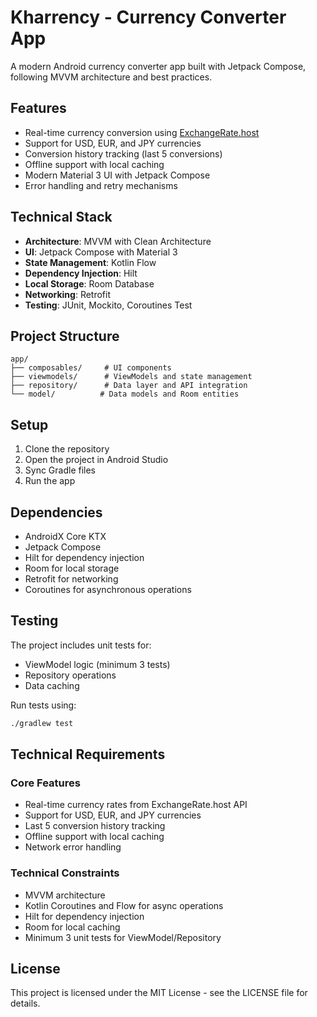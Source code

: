 # Kharrency - Currency Converter App

A modern Android currency converter app built with Jetpack Compose, following MVVM architecture and best practices.

## Features

- Real-time currency conversion using [ExchangeRate.host](https://api.exchangerate.host/latest)
- Support for USD, EUR, and JPY currencies
- Conversion history tracking (last 5 conversions)
- Offline support with local caching
- Modern Material 3 UI with Jetpack Compose
- Error handling and retry mechanisms

## Technical Stack

- **Architecture**: MVVM with Clean Architecture
- **UI**: Jetpack Compose with Material 3
- **State Management**: Kotlin Flow
- **Dependency Injection**: Hilt
- **Local Storage**: Room Database
- **Networking**: Retrofit
- **Testing**: JUnit, Mockito, Coroutines Test

## Project Structure

```
app/
├── composables/     # UI components
├── viewmodels/      # ViewModels and state management
├── repository/      # Data layer and API integration
└── model/          # Data models and Room entities
```

## Setup

1. Clone the repository
2. Open the project in Android Studio
3. Sync Gradle files
4. Run the app

## Dependencies

- AndroidX Core KTX
- Jetpack Compose
- Hilt for dependency injection
- Room for local storage
- Retrofit for networking
- Coroutines for asynchronous operations

## Testing

The project includes unit tests for:
- ViewModel logic (minimum 3 tests)
- Repository operations
- Data caching

Run tests using:
```bash
./gradlew test
```

## Technical Requirements

### Core Features
- Real-time currency rates from ExchangeRate.host API
- Support for USD, EUR, and JPY currencies
- Last 5 conversion history tracking
- Offline support with local caching
- Network error handling

### Technical Constraints
- MVVM architecture
- Kotlin Coroutines and Flow for async operations
- Hilt for dependency injection
- Room for local caching
- Minimum 3 unit tests for ViewModel/Repository

## License

This project is licensed under the MIT License - see the LICENSE file for details. 
